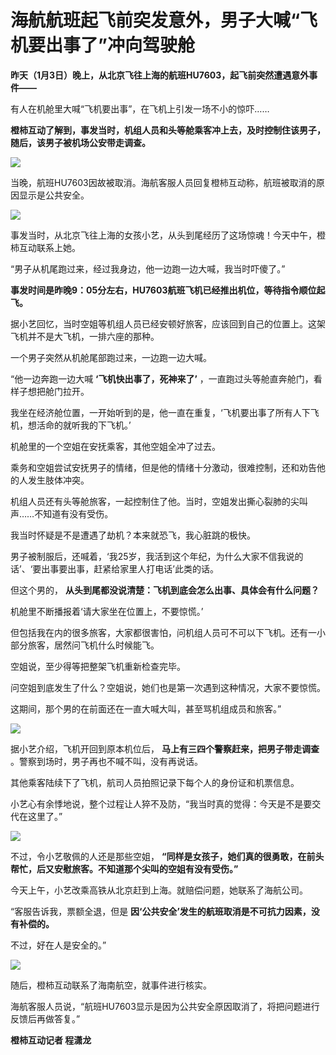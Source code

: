 # 海航航班起飞前突发意外，男子大喊“飞机要出事了”冲向驾驶舱

**昨天（1月3日）晚上，从北京飞往上海的航班HU7603，起飞前突然遭遇意外事件——**

有人在机舱里大喊“飞机要出事”，在飞机上引发一场不小的惊吓……

**橙柿互动了解到，事发当时，机组人员和头等舱乘客冲上去，及时控制住该男子，随后，该男子被机场公安带走调查。**

![](https://inews.gtimg.com/newsapp_bt/0/15593388495/1000)

当晚，航班HU7603因故被取消。海航客服人员回复橙柿互动称，航班被取消的原因显示是公共安全。

![](https://inews.gtimg.com/newsapp_bt/0/15593388501/1000)

事发当时，从北京飞往上海的女孩小艺，从头到尾经历了这场惊魂！今天中午，橙柿互动联系上她。

“男子从机尾跑过来，经过我身边，他一边跑一边大喊，我当时吓傻了。”

**事发时间是昨晚9：05分左右，HU7603航班飞机已经推出机位，等待指令顺位起飞。**

据小艺回忆，当时空姐等机组人员已经安顿好旅客，应该回到自己的位置上。这架飞机并不是大飞机，一排六座的那种。

一个男子突然从机舱尾部跑过来，一边跑一边大喊。

“他一边奔跑一边大喊 **‘飞机快出事了，死神来了’** ，一直跑过头等舱直奔舱门，看样子想把舱门拉开。

我坐在经济舱位置，一开始听到的是，他一直在重复，‘飞机要出事了所有人下飞机，想活命的就听我的下飞机。’

机舱里的一个空姐在安抚乘客，其他空姐全冲了过去。

乘务和空姐尝试安抚男子的情绪，但是他的情绪十分激动，很难控制，还和劝告他的人发生肢体冲突。

机组人员还有头等舱旅客，一起控制住了他。当时，空姐发出撕心裂肺的尖叫声……不知道有没有受伤。

我当时怀疑是不是遭遇了劫机？本来就恐飞，我心脏跳的极快。

男子被制服后，还喊着，‘我25岁，我活到这个年纪，为什么大家不信我说的话’、‘要出事要出事，赶紧给家里人打电话’此类的话。

但这个男的， **从头到尾都没说清楚：飞机到底会怎么出事、具体会有什么问题？**

机舱里不断播报着‘请大家坐在位置上，不要惊慌。’

但包括我在内的很多旅客，大家都很害怕，问机组人员可不可以下飞机。还有一小部分旅客，居然问飞机什么时候能飞。

空姐说，至少得等把整架飞机重新检查完毕。

问空姐到底发生了什么？空姐说，她们也是第一次遇到这种情况，大家不要惊慌。

这期间，那个男的在前面还在一直大喊大叫，甚至骂机组成员和旅客。”

![](https://inews.gtimg.com/newsapp_bt/0/15593388503/1000)

据小艺介绍，飞机开回到原本机位后， **马上有三四个警察赶来，把男子带走调查** 。警察到场时，男子再也不喊不叫，没有再说话。

其他乘客陆续下了飞机，航司人员拍照记录下每个人的身份证和机票信息。

小艺心有余悸地说，整个过程让人猝不及防，“我当时真的觉得：今天是不是要交代在这里了。”

![](https://inews.gtimg.com/newsapp_bt/0/15593388506/1000)

不过，令小艺敬佩的人还是那些空姐， **“同样是女孩子，她们真的很勇敢，在前头帮忙，后又安慰旅客。不知道那个尖叫的空姐有没有受伤。”**

今天上午，小艺改乘高铁从北京赶到上海。就赔偿问题，她联系了海航公司。

“客服告诉我，票额全退，但是 **因‘公共安全’发生的航班取消是不可抗力因素，没有补偿的。**

不过，好在人是安全的。”

![](https://inews.gtimg.com/newsapp_bt/0/15593388494/1000)

随后，橙柿互动联系了海南航空，就事件进行核实。

海航客服人员说，“航班HU7603显示是因为公共安全原因取消了，将把问题进行反馈后再做答复。”

**橙柿互动记者 程潇龙**

